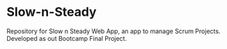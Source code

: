 # Slow-n-Steady
Repository for Slow n Steady Web App, an app to manage Scrum Projects. Developed as out Bootcamp Final Project.
